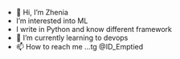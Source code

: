 - 👋 Hi, I’m Zhenia
-  I’m interested into ML
-  I write in Python and know different framework 
- 🌱 I’m currently learning to devops
- 📫 How to reach me ...tg @ID_Emptied

<!---
--->
